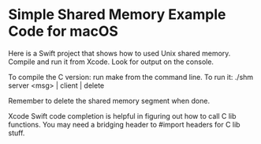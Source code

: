 # Simple Shared Memory Example Code for macOS

Here is a Swift project that shows how to used Unix shared memory. 
Compile and run it from Xcode. Look for output on the console.

To compile the C version: run make from the command line.
To run it: ./shm server &lt;msg&gt; | client | delete

Remember to delete the shared memory segment when done.

Xcode Swift code completion is helpful in figuring out how to call C lib functions.
You may need a bridging header to #import headers for C lib stuff.

